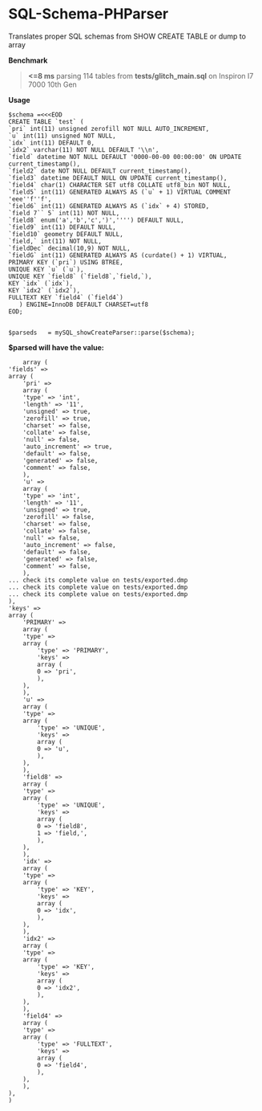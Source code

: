 # SQL-Schema-PHParser
Translates proper SQL schemas from SHOW CREATE TABLE or dump to array

**Benchmark**
> **<=8 ms** parsing 114 tables from **tests/glitch_main.sql** on Inspiron I7 7000 10th Gen

**Usage**

    $schema =<<<EOD
	CREATE TABLE `test` (
    `pri` int(11) unsigned zerofill NOT NULL AUTO_INCREMENT,
    `u` int(11) unsigned NOT NULL,
    `idx` int(11) DEFAULT 0,
    `idx2` varchar(11) NOT NULL DEFAULT '\\n',
    `field` datetime NOT NULL DEFAULT '0000-00-00 00:00:00' ON UPDATE current_timestamp(),
    `field2` date NOT NULL DEFAULT current_timestamp(),
    `field3` datetime DEFAULT NULL ON UPDATE current_timestamp(),
    `field4` char(1) CHARACTER SET utf8 COLLATE utf8_bin NOT NULL,
    `field5` int(11) GENERATED ALWAYS AS (`u` + 1) VIRTUAL COMMENT 'eee''f''f',
    `field6` int(11) GENERATED ALWAYS AS (`idx` + 4) STORED,
    `field 7`` 5` int(11) NOT NULL,
    `field8` enum('a','b','c',')','''') DEFAULT NULL,
    `field9` int(11) DEFAULT NULL,
    `field10` geometry DEFAULT NULL,
    `field,` int(11) NOT NULL,
    `fieldDec` decimal(10,9) NOT NULL,
    `fieldG` int(11) GENERATED ALWAYS AS (curdate() + 1) VIRTUAL,
    PRIMARY KEY (`pri`) USING BTREE,
    UNIQUE KEY `u` (`u`),
    UNIQUE KEY `field8` (`field8`,`field,`),
    KEY `idx` (`idx`),
    KEY `idx2` (`idx2`),
    FULLTEXT KEY `field4` (`field4`)
	   ) ENGINE=InnoDB DEFAULT CHARSET=utf8
	EOD;

    
    $parseds   = mySQL_showCreateParser::parse($schema);
    
   **$parsed will have the value:**
    
    	array (
	'fields' => 
	array (
		'pri' => 
		array (
		'type' => 'int',
		'length' => '11',
		'unsigned' => true,
		'zerofill' => true,
		'charset' => false,
		'collate' => false,
		'null' => false,
		'auto_increment' => true,
		'default' => false,
		'generated' => false,
		'comment' => false,
		),
		'u' => 
		array (
		'type' => 'int',
		'length' => '11',
		'unsigned' => true,
		'zerofill' => false,
		'charset' => false,
		'collate' => false,
		'null' => false,
		'auto_increment' => false,
		'default' => false,
		'generated' => false,
		'comment' => false,
		),
	... check its complete value on tests/exported.dmp
	... check its complete value on tests/exported.dmp
	... check its complete value on tests/exported.dmp
	),
	'keys' => 
	array (
		'PRIMARY' => 
		array (
		'type' => 
		array (
			'type' => 'PRIMARY',
			'keys' => 
			array (
			0 => 'pri',
			),
		),
		),
		'u' => 
		array (
		'type' => 
		array (
			'type' => 'UNIQUE',
			'keys' => 
			array (
			0 => 'u',
			),
		),
		),
		'field8' => 
		array (
		'type' => 
		array (
			'type' => 'UNIQUE',
			'keys' => 
			array (
			0 => 'field8',
			1 => 'field,',
			),
		),
		),
		'idx' => 
		array (
		'type' => 
		array (
			'type' => 'KEY',
			'keys' => 
			array (
			0 => 'idx',
			),
		),
		),
		'idx2' => 
		array (
		'type' => 
		array (
			'type' => 'KEY',
			'keys' => 
			array (
			0 => 'idx2',
			),
		),
		),
		'field4' => 
		array (
		'type' => 
		array (
			'type' => 'FULLTEXT',
			'keys' => 
			array (
			0 => 'field4',
			),
		),
		),
	),
	)
